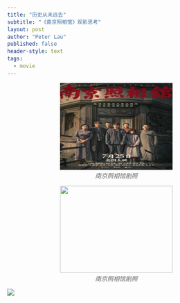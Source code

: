 ```yaml
---
title: "历史从未远去"
subtitle: "《南京照相馆》观影思考"
layout: post
author: "Peter Lau"
published: false
header-style: text
tags:
  - movie 
---
```




<figure style="text-align: center">
    <img class="Steve Jobs and Steve Wozniak" src="/img/movie/Dead_to_Rights.jpg" width="260" height="200">
    <figcaption style="font-style: italic; color: #666;">南京照相馆剧照</figcaption>
</figure>


<figure style="text-align: center">
    <img class="Steve Jobs and Steve Wozniak" src="http://t0lxshosx.hd-bkt.clouddn.com/blog/movie/OIP.webp" width="260" height="200">
    <figcaption style="font-style: italic; color: #666;">南京照相馆剧照</figcaption>
</figure>


![](http://t0lxshosx.hd-bkt.clouddn.com/blog/movie/OIP.webp)
